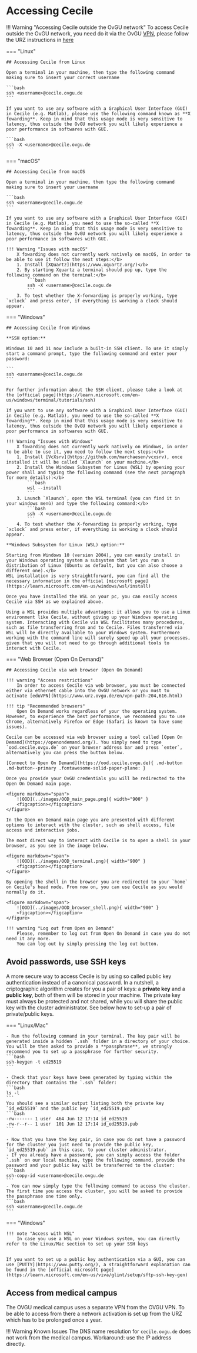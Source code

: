 # Accessing Cecile

!!! Warning "Accessing Cecile outside the OvGU network"
    To access Cecile outside the OvGU network, you need do it via the OvGU [VPN](https://en.wikipedia.org/wiki/Virtual_private_network), please follow the URZ instructions in [here](https://www.urz.ovgu.de/en/vpn-path-204,616.html)

=== "Linux"

    ## Accessing Cecile from Linux

    Open a terminal in your machine, then type the following command making sure to insert your correct username

    ```bash
    ssh <username>@cecile.ovgu.de
    ```

    If you want to use any software with a Graphical User Interface (GUI) in Cecile (e.g. Matlab), please use the following command known as **X fowarding**. Keep in mind that this usage mode is very sensitive to latency, thus outside the OvGU network you will likely experience a poor performance in softwares with GUI.

    ```bash
    ssh -X <username>@cecile.ovgu.de
    ```

=== "macOS"

    ## Accessing Cecile from macOS

    Open a terminal in your machine, then type the following command making sure to insert your username

    ```bash
    ssh <username>@cecile.ovgu.de
    ```

    If you want to use any software with a Graphical User Interface (GUI) in Cecile (e.g. Matlab), you need to use the so-called **X fowarding**. Keep in mind that this usage mode is very sensitive to latency, thus outside the OvGU network you will likely experience a poor performance in softwares with GUI.

    !!! Warning "Issues with macOS"
        X fowarding does not currently work natively on macOS, in order to be able to use it follow the next steps:</b>
        1. Install [XQuartz](https://www.xquartz.org/)</b>
        2. By starting Xquartz a terminal should pop up, type the following command on the terminal:</b>
            ```bash
            ssh -X <username>@cecile.ovgu.de
            ```
        3. To test whether the X-forwarding is properly working, type `xclock` and press enter, if everything is working a clock should appear.

=== "Windows"

    ## Accessing Cecile from Windows

    **SSH option:**

    Windows 10 and 11 now include a built-in SSH client. To use it simply start a command prompt, type the following command and enter your password:

    ```
    ssh <username>@cecile.ovgu.de
    ```

    For further information about the SSH client, please take a look at the [official page](https://learn.microsoft.com/en-us/windows/terminal/tutorials/ssh)

    If you want to use any software with a Graphical User Interface (GUI) in Cecile (e.g. Matlab), you need to use the so-called **X fowarding**. Keep in mind that this usage mode is very sensitive to latency, thus outside the OvGU network you will likely experience a poor performance in softwares with GUI.

    !!! Warning "Issues with Windows"
        X fowarding does not currently work natively on Windows, in order to be able to use it, you need to follow the next steps:</b>
        1. Install [VcXsrv](https://github.com/marchaesen/vcxsrv), once installed it will be called `Xlaunch` on your machine.</b>
        2. Install the Windows Subsystem for Linux (WSL) by opening your power shall and typing the following command (see the next paragraph for more details):</b>
            ```bash
            wsl --install
            ```
        3. Launch `Xlaunch`, open the WSL terminal (you can find it in your windows menù) and type the following command:</b>
            ```bash
            ssh -X <username>@cecile.ovgu.de
            ```
        4. To test whether the X-forwarding is properly working, type `xclock` and press enter, if everything is working a clock should appear.

    **Windows Subsystem for Linux (WSL) option:**

    Starting from Windows 10 (version 2004), you can easily install in your Windows operating system a subsystem that let you run a distribution of Linux (Ubuntu as default, but you can also choose a different one).</b>
    WSL installation is very straightforward, you can find all the necessary information in the official [microsoft page](https://learn.microsoft.com/en-us/windows/wsl/install)

    Once you have installed the WSL on your pc, you can easily access Cecile via SSH as we explained above.

    Using a WSL provides multiple advantages: it allows you to use a Linux environment like Cecile, without giving up your Windows operating system. Interacting with Cecile via WSL facilitates many procedures, such as file transferring from and to Cecile. Files transferred via WSL will be directly available to your Windows system. Furthermore working with the command line will surely speed up all your processes, given that you will not need to go through additional tools to interact with Cecile.

=== "Web Browser (Open On Demand)"

    ## Accessing Cecile via web browser (Open On Demand)

    !!! warning "Access restrictions"
        In order to access Cecile via web browser, you must be connected either via ethernet cable into the OvGU network or you must to activate [eduVPN](https://www.urz.ovgu.de/en/vpn-path-204,616.html)

    !!! tip "Recommended browsers"
        Open On Demand works regardless of your the operating system. However, to experience the best performance, we recommend you to use Chrome, alternatively Firefox or Edge (Safari is known to have some issues).

    Cecile can be accessed via web browser using a tool called [Open On Demand](https://openondemand.org/). You simply need to type `ood.cecile.ovgu.de` on your browser address bar and press `enter`, alternatively you can press the button below.

    [Connect to Open On Demand](https://ood.cecile.ovgu.de){ .md-button .md-button--primary .fontawesome-solid-paper-plane: }

    Once you provide your OvGU credentials you will be redirected to the Open On Demand main page.

    <figure markdown="span">
        ![OOD](../images/OOD_main_page.png){ width="900" }
        <figcaption></figcaption>
    </figure>

    In the Open on Demand main page you are presented with different options to interact with the cluster, such as shell access, file access and interactive jobs.

    The most direct way to interact with Cecile is to open a shell in your browser, as you see in the image below.

    <figure markdown="span">
        ![OOD](../images/OOD_terminal.png){ width="900" }
        <figcaption></figcaption>
    </figure>

    By opening the shell in the browser you are redirected to your `home` on Cecile's head node. From now on, you can use Cecile as you would normally do it.

    <figure markdown="span">
        ![OOD](../images/OOD_browser_shell.png){ width="900" }
        <figcaption></figcaption>
    </figure>

    !!! warning "Log out from Open on Demand"
        Please, remember to log out from Open On Demand in case you do not need it any more.
        You can log out by simply pressing the log out button. 

## Avoid passwords, use SSH keys


A more secure way to access Cecile is by using so called public key authentication instead of a canonical password.
In a nutshell, a criptographic algorithm creates for you a pair of keys: a **private key** and a **public key**, both of them will be stored in your machine. The private key must always be protected and not shared, while you will share the public key with the cluster administrator. See below how to set-up a pair of private/public keys.

=== "Linux/Mac"

    - Run the following command in your terminal. The key pair will be generated inside a hidden `.ssh` folder in a directory of your choice. You will be then asked to provide a **passphrase**, we strongly recommend you to set up a passphrase for further security.
    ```bash
    ssh-keygen -t ed25519
    ```

    - Check that your keys have been generated by typing within the directory that contains the `.ssh` folder:
    ```bash
    ls -l
    ```
    You should see a similar output listing both the private key `id_ed25519` and the public key `id_ed25519.pub`
    ```bash
    -rw------- 1 user  464 Jun 12 17:14 id_ed25519
    -rw-r--r-- 1 user  101 Jun 12 17:14 id_ed25519.pub
    ```

    - Now that you have the key pair, in case you do not have a password for the cluster you just need to provide the public key, `id_ed25519.pub` in this case, to your cluster administrator.
    - If you already have a password, you can simply access the folder `.ssh` on our local machine, type the following command, provide the password and your public key will be transferred to the cluster:
    ```bash
    ssh-copy-id <username>@cecile.ovgu.de
    ```
    - You can now simply type the following command to access the cluster. The first time you access the cluster, you will be asked to provide the passphrase one time only.
    ```bash
    ssh <username>@cecile.ovgu.de
    ```

=== "Windows"

    !!! note "Access with WSL"
        In case you use a WSL on your Windows system, you can directly refer to the Linux/Mac section to set up your SSH keys


    If you want to set up a public key authentication via a GUI, you can use [PUTTY](https://www.putty.org/), a straightforward explanation can be found in the [official microsoft page](https://learn.microsoft.com/en-us/viva/glint/setup/sftp-ssh-key-gen)

## Access from medical campus

The OVGU medical campus uses a separate VPN from the OVGU VPN. To be able to access from there a network activation is set up from the URZ which has to be prolonged once a year.

!!! Warning Known Issues
    The DNS name resolution for `cecile.ovgu.de` does not work from the medical campus. Workaround: use the IP address directly.
